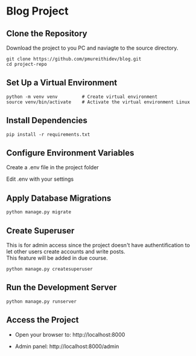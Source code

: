 # Blog Project

## Clone the Repository
Download the project to you PC and naviagte to the source directory.
```
git clone https://github.com/pmureithidev/blog.git
cd project-repo
```
## Set Up a Virtual Environment
```
python -m venv venv         # Create virtual environment
source venv/bin/activate    # Activate the virtual environment Linux
```
## Install Dependencies
```
pip install -r requirements.txt
```
## Configure Environment Variables
Create a .env file in the project folder

Edit .env with your settings
## Apply Database Migrations
```
python manage.py migrate
```
## Create Superuser 
This is for admin access since the project doesn't have authentification to let other users create accounts and write posts.  
This feature will be added in due course.
```
python manage.py createsuperuser
```
## Run the Development Server
```
python manage.py runserver
```
## Access the Project
- Open your browser to: http://localhost:8000
* Admin panel: http://localhost:8000/admin
